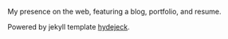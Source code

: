 My presence on the web, featuring a blog, portfolio, and resume.

Powered by jekyll template [hydejeck](https://github.com/hydecorp/hydejack).
